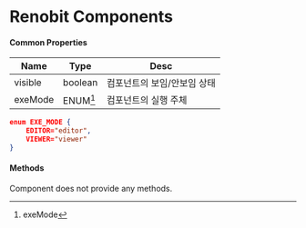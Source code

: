# Renobit Components

#### Common Properties
| Name | Type | Desc |
| --- | --- | --- |
| visible | boolean | 컴포넌트의 보임/안보임 상태 |
| exeMode | ENUM[^1] | 컴포넌트의 실행 주체 |

[^1]: exeMode
```json
enum EXE_MODE {
    EDITOR="editor",
    VIEWER="viewer"
}
```


#### Methods

Component does not provide any methods.